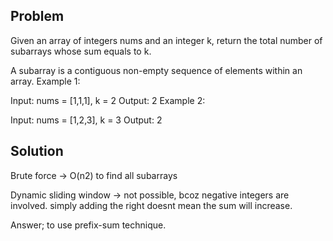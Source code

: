 ## Problem

Given an array of integers nums and an integer k, return the total number of subarrays whose sum equals to k.

A subarray is a contiguous non-empty sequence of elements within an array.
Example 1:

Input: nums = [1,1,1], k = 2
Output: 2
Example 2:

Input: nums = [1,2,3], k = 3
Output: 2

## Solution

Brute force -> O(n2) to find all subarrays

Dynamic sliding window -> not possible, bcoz negative integers are involved. simply adding the right doesnt mean the sum will increase.

Answer; to use prefix-sum technique.